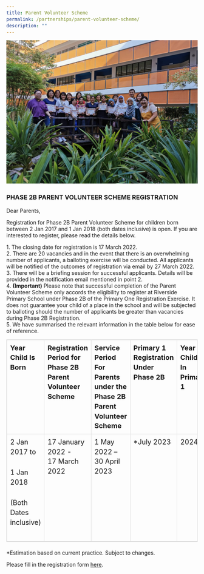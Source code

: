 ```yaml
---
title: Parent Volunteer Scheme
permalink: /partnerships/parent-volunteer-scheme/
description: ""
---
```

![](/images/PSG_AGM_2.jpg)

### PHASE 2B PARENT VOLUNTEER SCHEME REGISTRATION


Dear Parents,

Registration for Phase 2B Parent Volunteer Scheme for children born between 2 Jan 2017 and 1 Jan 2018 (both dates inclusive) is open. If you are interested to register, please read the details below.

1\.  The closing date for registration is 17 March 2022.<br>
2\.  There are 20 vacancies and in the event that there is an overwhelming number of applicants, a balloting exercise will be conducted. All applicants will be notified of the outcomes of registration via email by 27 March 2022.<br>
3\.  There will be a briefing session for successful applicants. Details will be provided in the notification email mentioned in point 2.<br>
4\.  **(Important)** Please note that successful completion of the Parent Volunteer Scheme only accords the eligibility to register at Riverside Primary School under Phase 2B of the Primary One Registration Exercise. It does not guarantee your child of a place in the school and will be subjected to balloting should the number of applicants be greater than vacancies during Phase 2B Registration.<br>
5\.  We have summarised the relevant information in the table below for ease of reference.<br>

<table width="618" class="table table-bordered" style="box-sizing: border-box; border: 1px solid rgb(221, 221, 221); font-size: 18px; font-style: inherit; font-weight: inherit; margin: 0px 0px 20px; outline: 0px; padding: 0px; vertical-align: baseline; border-collapse: collapse; border-spacing: 0px; width: 1020px; background-color: transparent; max-width: 100%;"><tbody style="box-sizing: border-box; border: 0px; font-size: 18px; font-style: inherit; font-weight: inherit; margin: 0px; outline: 0px; padding: 0px; vertical-align: baseline;"><tr style="box-sizing: border-box; border: 0px; font-size: 18px; font-style: inherit; font-weight: inherit; margin: 0px; outline: 0px; padding: 0px; vertical-align: baseline;"><td width="108" style="box-sizing: border-box; border: 1px solid rgb(221, 221, 221); font-size: 18px; font-style: inherit; font-weight: inherit; margin: 0px; outline: 0px; padding: 8px; vertical-align: top; text-align: left; line-height: 1.42857;"><strong style="box-sizing: border-box; border: 0px; font-size: 18px; font-style: inherit; font-weight: bold; margin: 0px; outline: 0px; padding: 0px; vertical-align: baseline;">Year Child Is Born</strong></td><td width="120" style="box-sizing: border-box; border: 1px solid rgb(221, 221, 221); font-size: 18px; font-style: inherit; font-weight: inherit; margin: 0px; outline: 0px; padding: 8px; vertical-align: top; text-align: left; line-height: 1.42857;"><strong style="box-sizing: border-box; border: 0px; font-size: 18px; font-style: inherit; font-weight: bold; margin: 0px; outline: 0px; padding: 0px; vertical-align: baseline;">Registration Period for Phase 2B Parent Volunteer Scheme</strong></td><td width="198" style="box-sizing: border-box; border: 1px solid rgb(221, 221, 221); font-size: 18px; font-style: inherit; font-weight: inherit; margin: 0px; outline: 0px; padding: 8px; vertical-align: top; text-align: left; line-height: 1.42857;"><strong style="box-sizing: border-box; border: 0px; font-size: 18px; font-style: inherit; font-weight: bold; margin: 0px; outline: 0px; padding: 0px; vertical-align: baseline;">Service Period For Parents under the Phase 2B Parent Volunteer Scheme</strong></td><td width="90" style="box-sizing: border-box; border: 1px solid rgb(221, 221, 221); font-size: 18px; font-style: inherit; font-weight: inherit; margin: 0px; outline: 0px; padding: 8px; vertical-align: top; text-align: left; line-height: 1.42857;"><strong style="box-sizing: border-box; border: 0px; font-size: 18px; font-style: inherit; font-weight: bold; margin: 0px; outline: 0px; padding: 0px; vertical-align: baseline;">Primary 1 Registration Under Phase 2B</strong></td><td width="102" style="box-sizing: border-box; border: 1px solid rgb(221, 221, 221); font-size: 18px; font-style: inherit; font-weight: inherit; margin: 0px; outline: 0px; padding: 8px; vertical-align: top; text-align: left; line-height: 1.42857;"><strong style="box-sizing: border-box; border: 0px; font-size: 18px; font-style: inherit; font-weight: bold; margin: 0px; outline: 0px; padding: 0px; vertical-align: baseline;">Year Child Is In Primary 1</strong></td></tr><tr style="box-sizing: border-box; border: 0px; font-size: 18px; font-style: inherit; font-weight: inherit; margin: 0px; outline: 0px; padding: 0px; vertical-align: baseline;"><td width="108" style="box-sizing: border-box; border: 1px solid rgb(221, 221, 221); font-size: 18px; font-style: inherit; font-weight: inherit; margin: 0px; outline: 0px; padding: 8px; vertical-align: top; text-align: left; line-height: 1.42857;">2 Jan 2017 to<p style="box-sizing: border-box; border: 0px; font-size: 18px; font-style: inherit; font-weight: inherit; margin: 0px 0px 1.6em; outline: 0px; padding: 0px; vertical-align: baseline;"></p><p style="box-sizing: border-box; border: 0px; font-size: 18px; font-style: inherit; font-weight: inherit; margin: 0px 0px 1.6em; outline: 0px; padding: 0px; vertical-align: baseline;">1 Jan 2018</p><p style="box-sizing: border-box; border: 0px; font-size: 18px; font-style: inherit; font-weight: inherit; margin: 0px 0px 1.6em; outline: 0px; padding: 0px; vertical-align: baseline;">(Both Dates inclusive)</p></td><td width="120" style="box-sizing: border-box; border: 1px solid rgb(221, 221, 221); font-size: 18px; font-style: inherit; font-weight: inherit; margin: 0px; outline: 0px; padding: 8px; vertical-align: top; text-align: left; line-height: 1.42857;">17 January 2022 -<br style="box-sizing: border-box;">17 March 2022</td><td width="198" style="box-sizing: border-box; border: 1px solid rgb(221, 221, 221); font-size: 18px; font-style: inherit; font-weight: inherit; margin: 0px; outline: 0px; padding: 8px; vertical-align: top; text-align: left; line-height: 1.42857;">1 May 2022 – 30 April 2023</td><td width="90" style="box-sizing: border-box; border: 1px solid rgb(221, 221, 221); font-size: 18px; font-style: inherit; font-weight: inherit; margin: 0px; outline: 0px; padding: 8px; vertical-align: top; text-align: left; line-height: 1.42857;">*July 2023</td><td width="102" style="box-sizing: border-box; border: 1px solid rgb(221, 221, 221); font-size: 18px; font-style: inherit; font-weight: inherit; margin: 0px; outline: 0px; padding: 8px; vertical-align: top; text-align: left; line-height: 1.42857;">2024</td></tr></tbody></table>

\*Estimation based on current practice. Subject to changes.

Please fill in the registration form <a href="https://form.gov.sg/63ac6747b6f5e50012a3e50c" target="blank">here</a>.